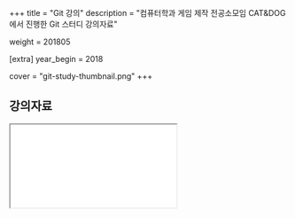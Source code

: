 +++
title = "Git 강의"
description = "컴퓨터학과 게임 제작 전공소모임 CAT&DOG에서 진행한 Git 스터디 강의자료"

weight = 201805

[extra]
year_begin = 2018

cover = "git-study-thumbnail.png"
+++

<section class="[&_iframe]:w-full [&_iframe]:aspect-[16/9] [&_iframe]:border [&_iframe]:shadow-lg">

## 강의자료

<iframe src="./slides/git-study.pdf"></iframe>

</section>
